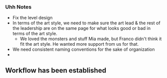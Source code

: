 ### Uhh Notes
- Fix the level design
- In terms of the art style, we need to make sure the art lead & the rest of the leadership are on the same page for what looks good or bad in terms of the art style.
	- We loved the monsters and stuff Mia made, but Franco didn't think it fit the art style. He wanted more support from us for that.
- We need consistent naming conventions for the sake of organization
-

Workflow has been established
- 
